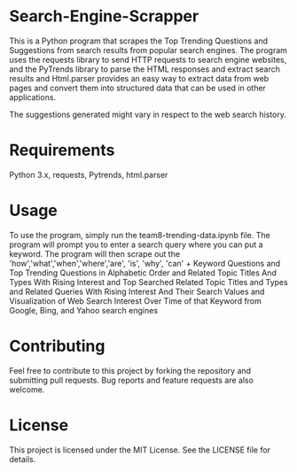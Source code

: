 # Search-Engine-Scrapper
This is a Python program that scrapes the Top Trending Questions and Suggestions from search results from popular search engines. The program uses the requests library to send HTTP requests to search engine websites, and the PyTrends library to parse the HTML responses and extract search results and Html.parser provides an easy way to extract data from web pages and convert them into structured data that can be used in other applications.

The suggestions generated might vary in respect to the web search history.

# Requirements
Python 3.x,
requests,
Pytrends,
html.parser

# Usage
To use the program, simply run the team8-trending-data.ipynb file. The program will prompt you to enter a search query where you can put a keyword. The program will then scrape out the  'how','what','when','where','are', 'is', 'why', 'can' + Keyword Questions and Top Trending Questions in Alphabetic Order and Related Topic Titles And Types With Rising Interest and Top Searched Related Topic Titles and Types and Related Queries With Rising Interest And Their Search Values and Visualization of  Web Search Interest Over Time of that Keyword from Google, Bing, and Yahoo search engines 
# Contributing
Feel free to contribute to this project by forking the repository and submitting pull requests. Bug reports and feature requests are also welcome.

# License
This project is licensed under the MIT License. 
See the LICENSE file for details.
